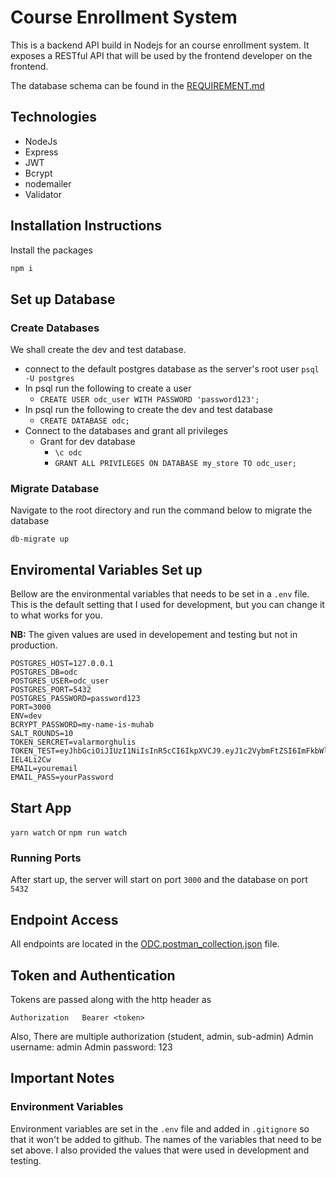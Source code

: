 # Course Enrollment System

This is a backend API build in Nodejs for an course enrollment system. It exposes a RESTful API that will be used by the frontend developer on the frontend.

The database schema  can be found in the [REQUIREMENT.md](REQUIREMENTS.md)

## Technologies

- NodeJs
- Express
- JWT
- Bcrypt
- nodemailer
- Validator

## Installation Instructions

Install the packages

```bash
npm i
```

## Set up Database

### Create Databases

We shall create the dev and test database.

- connect to the default postgres database as the server's root user `psql -U postgres`
- In psql run the following to create a user
  - `CREATE USER odc_user WITH PASSWORD 'password123';`
- In psql run the following to create the dev and test database
  - `CREATE DATABASE odc;`
- Connect to the databases and grant all privileges
  - Grant for dev database
    - `\c odc`
    - `GRANT ALL PRIVILEGES ON DATABASE my_store TO odc_user;`

### Migrate Database

Navigate to the root directory and run the command below to migrate the database

`db-migrate up`


## Enviromental Variables Set up

Bellow are the environmental variables that needs to be set in a `.env` file. This is the default setting that I used for development, but you can change it to what works for you.

**NB:** The given values are used in developement and testing but not in production.

```
POSTGRES_HOST=127.0.0.1
POSTGRES_DB=odc
POSTGRES_USER=odc_user
POSTGRES_PORT=5432
POSTGRES_PASSWORD=password123
PORT=3000
ENV=dev
BCRYPT_PASSWORD=my-name-is-muhab
SALT_ROUNDS=10
TOKEN_SERCRET=valarmorghulis
TOKEN_TEST=eyJhbGciOiJIUzI1NiIsInR5cCI6IkpXVCJ9.eyJ1c2VybmFtZSI6ImFkbWluIiwicGFzc3dvcmQiOiIkMmEkMTAkUjJmZjZoMFQyaFU3WWF6VzFWNEtmLnZJUGZUYlYzQjVicjF4bjgwMXVBWmc4UGVOS0tMbWUifQ.Cb4fCBqV0N8YpJ8cRQlCM1VVWJDah4jgi-IEL4Li2Cw
EMAIL=youremail
EMAIL_PASS=yourPassword

```

## Start App

`yarn watch` or `npm run watch`

### Running Ports

After start up, the server will start on port `3000` and the database on port `5432`

## Endpoint Access

All endpoints are located in the [ODC.postman_collection.json](ODC.postman_collection.json) file.

## Token and Authentication

Tokens are passed along with the http header as

```
Authorization   Bearer <token>
```
Also, There are multiple authorization (student, admin, sub-admin)
Admin username: admin
Admin password: 123


## Important Notes

### Environment Variables

Environment variables are set in the `.env` file and added in `.gitignore` so that it won't be added to github. The names of the variables that need to be set above. I also provided the values that were used in development and testing.
